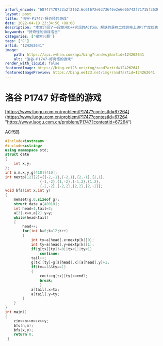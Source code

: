 ```yaml
---
arturl_encode: "68747470733a2f2f62:6c6f672e6373646e2e6e65742f71715f36303835343237392f:61727469636c652f64657461696c732f313234323632363431"
layout: post
title: "洛谷-P1747-好奇怪的游戏"
date: 2022-04-18 23:34:56 +08:00
description: "本文介绍了一段使用C++实现的AC代码，解决的是在二维网格上进行广度优先搜索（BFS），寻找两点之间"
keywords: "好奇怪的游戏洛谷"
categories: ['搜索问题']
tags: ['C']
artid: "124262641"
image:
    path: https://api.vvhan.com/api/bing?rand=sj&artid=124262641
    alt: "洛谷-P1747-好奇怪的游戏"
render_with_liquid: false
featuredImage: https://bing.ee123.net/img/rand?artid=124262641
featuredImagePreview: https://bing.ee123.net/img/rand?artid=124262641
---
```


# 洛谷 P1747 好奇怪的游戏

[https://www.luogu.com.cn/problem/P1747?contestId=67264](https://www.luogu.com.cn/problem/P1747?contestId=67264 "https://www.luogu.com.cn/problem/P1747?contestId=67264")

AC代码

```cpp
#include<iostream>
#include<cstring>
using namespace std;
struct date
{
	int x,y;
};
int n,m,x,y,g[410][410];
int nextp[12][2]={{-2,-1},{-2,1},{2,-1},{2,1},
				{-1,-2},{1,-2},{-1,2},{1,2},
				{-2,-2},{-2,2},{2,2},{2,-2}};
void bfs(int x,int y)
{
	memset(g,0,sizeof g);
	struct date a[40010];
	int head=1,tail=2;
	a[2].x=x,a[2].y=y;
	while(head<tail)
	{
		head++;
		for(int k=0;k<12;k++)
		{
			int tx=a[head].x+nextp[k][0];
			int ty=a[head].y+nextp[k][1];
			if(g[tx][ty]!=0||tx<1||ty<1)
				continue;
			tail++;
			g[tx][ty]=g[a[head].x][a[head].y]+1;
			if(tx==1&&ty==1)
			{
				cout<<g[tx][ty]<<endl;
				break;
				}	
			a[tail].x=tx;
			a[tail].y=ty;
		}
	}
}
int main()
{
	cin>>n>>m>>x>>y;
	bfs(n,m);
	bfs(x,y);
	return 0;
 } 

```